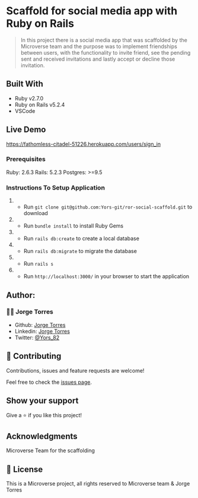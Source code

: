# Scaffold for social media app with Ruby on Rails

>  In this project there is a social media app that was scaffolded by the Microverse team and the purpose was to implement friendships between users, with the functionality to invite friend, see the pending sent and received invitations and lastly accept or decline those invitation.

## Built With

- Ruby v2.7.0
- Ruby on Rails v5.2.4
- VSCode

## Live Demo

https://fathomless-citadel-51226.herokuapp.com/users/sign_in

### Prerequisites

Ruby: 2.6.3
Rails: 5.2.3
Postgres: >=9.5

### Instructions To Setup Application

1. - Run `git clone git@github.com:Yors-git/ror-social-scaffold.git` to download 
4. - Run `bundle install` to install Ruby Gems
6. - Run `rails db:create` to create a local database
7. - Run `rails db:migrate` to migrate the database
8. - Run `rails s`
8. - Run `http://localhost:3000/` in your browser to start the application


## Author:

### 👨‍💻 Jorge Torres

- Github: [Jorge Torres](https://github.com/Yors-git)
- Linkedin: [Jorge Torres](https://www.linkedin.com/in/jtbribiesca/)
- Twitter: [@Yors_82](https://twitter.com/Yors_82)

## 🤝 Contributing

Contributions, issues and feature requests are welcome!

Feel free to check the [issues page](issues/).

## Show your support

Give a ⭐️ if you like this project!

## Acknowledgments

Microverse Team for the scaffolding

## 📝 License

This is a Microverse project, all rights reserved to Microverse team & Jorge Torres

